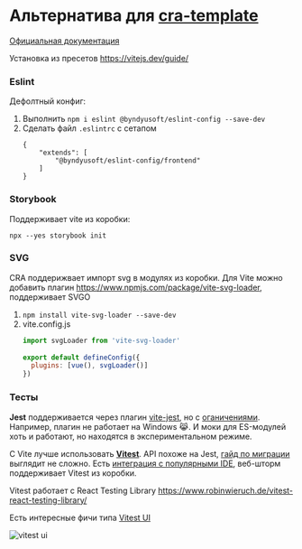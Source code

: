 # Альтернатива для [cra-template](https://github.com/Byndyusoft/cra-template)

[Официальная документация](https://vitejs.dev/)

Установка из пресетов https://vitejs.dev/guide/

### Eslint 
Дефолтный конфиг:
1. Выполнить `npm i eslint @byndyusoft/eslint-config --save-dev`
2. Сделать файл `.eslintrc` с сетапом
    ```
    {
        "extends": [
            "@byndyusoft/eslint-config/frontend"
        ]
    }
    ```

### Storybook
Поддерживает vite из коробки:

`npx --yes storybook init`

### SVG

CRA поддерижвает импорт svg в модулях из коробки. Для Vite можно добавить плагин https://www.npmjs.com/package/vite-svg-loader, поддерживает SVGO

1. `npm install vite-svg-loader --save-dev`
2. vite.config.js
   ```javascript
   import svgLoader from 'vite-svg-loader'
 
   export default defineConfig({
     plugins: [vue(), svgLoader()]
   })
   ```

### Тесты
**Jest** поддерживается через плагин [vite-jest](https://github.com/sodatea/vite-jest), но с [оганичениями](https://github.com/sodatea/vite-jest/tree/main/packages/vite-jest#limitations-and-differences-with-commonjs-tests). 
Например, плагин не работает на Windows 😹. И моки для ES-модулей хоть и работают, но находятся в экспериментальном режиме.

С Vite лучше использовать **[Vitest](https://vitest.dev/)**. API похоже на Jest, [гайд по миграции](https://vitest.dev/guide/migration.html) выглядит не сложно. Есть [интеграция с популярными IDE](https://vitest.dev/guide/ide.html), веб-шторм поддерживает Vitest из коробки.

Vitest работает с React Testing Library https://www.robinwieruch.de/vitest-react-testing-library/

Есть интересные фичи типа [Vitest UI](https://vitest.dev/guide/ui.html)

![vitest ui](https://user-images.githubusercontent.com/11247099/171992267-5cae2fa0-b927-400a-8eb1-da776974cb61.png)
